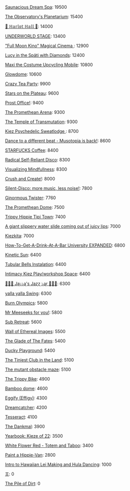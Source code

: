 [Saunacious Dream Spa](https://kiezburn.dreams.wtf/kiez-burn-2022/625156b9bff459002d4b0801): 19500

[The Observatory's Planetarium](https://kiezburn.dreams.wtf/kiez-burn-2022/6251457dbff459002d4add81): 15400

[🍑 ℍ𝕒𝕣𝕝𝕠𝕥 ℍ𝕒𝕝𝕝 🍑](https://kiezburn.dreams.wtf/kiez-burn-2022/625062fcbff459002d4a2279): 14000

[UNDERWORLD STAGE](https://kiezburn.dreams.wtf/kiez-burn-2022/624b3b15bff459002d47560e): 13400

[ "Full Moon Kino" Magical Cinema ](https://kiezburn.dreams.wtf/kiez-burn-2022/62502e40bff459002d49db0d): 12900

[Lucy in the Späti with Diamonds](https://kiezburn.dreams.wtf/kiez-burn-2022/62417185bff459002d4579a3): 12400

[Maxi the Costume Upcycling Mobile](https://kiezburn.dreams.wtf/kiez-burn-2022/625303b9bff459002d4e9647): 10800

[Glowdome](https://kiezburn.dreams.wtf/kiez-burn-2022/6253221dbff459002d4f33b8): 10600

[Crazy Tea Party](https://kiezburn.dreams.wtf/kiez-burn-2022/624f3ec9bff459002d495da3): 9900

[Stars on the Plateau](https://kiezburn.dreams.wtf/kiez-burn-2022/62505020bff459002d4a0115): 9600

[Prost Office!](https://kiezburn.dreams.wtf/kiez-burn-2022/62506c97bff459002d4a291c): 9400

[The Promethean Arena](https://kiezburn.dreams.wtf/kiez-burn-2022/62517552bff459002d4b2f4c): 9300

[The Temple of Transmutation](https://kiezburn.dreams.wtf/kiez-burn-2022/62499a8dbff459002d46e87a): 9300

[Kiez Psychedelic Sweatlodge ](https://kiezburn.dreams.wtf/kiez-burn-2022/6252c733bff459002d4d4e0a): 8700

[Dance to a different beat - Musotopia is back!](https://kiezburn.dreams.wtf/kiez-burn-2022/6252a290bff459002d4cf22c): 8600

[STARFUCKS Coffee](https://kiezburn.dreams.wtf/kiez-burn-2022/62525edebff459002d4c88e4): 8400

[Radical Self-Reliant Disco](https://kiezburn.dreams.wtf/kiez-burn-2022/624c0e65bff459002d47ad27): 8300

[Visualizing Mindfullness](https://kiezburn.dreams.wtf/kiez-burn-2022/625303cabff459002d4e980e): 8300

[Crush and Create!](https://kiezburn.dreams.wtf/kiez-burn-2022/624f063abff459002d48ca8c): 8000

[Silent-Disco: more music, less noise!](https://kiezburn.dreams.wtf/kiez-burn-2022/624f3aaabff459002d4950e4): 7800

[Ginormous Twister](https://kiezburn.dreams.wtf/kiez-burn-2022/6251dd67bff459002d4c2197): 7760

[The Promethean Dome](https://kiezburn.dreams.wtf/kiez-burn-2022/6250072fbff459002d49b341): 7500

[Trippy Hippie Tipi Town](https://kiezburn.dreams.wtf/kiez-burn-2022/6250a340bff459002d4a86d2): 7400

[A giant slippery water slide coming out of juicy lips](https://kiezburn.dreams.wtf/kiez-burn-2022/62534fedbff459002d51406f): 7000

[Kiezkita](https://kiezburn.dreams.wtf/kiez-burn-2022/625352d6bff459002d516cab): 7000

[How-To-Get-A-Drink-At-A-Bar University EXPANDED](https://kiezburn.dreams.wtf/kiez-burn-2022/624ea014bff459002d486b47): 6800

[Kinetic Sun](https://kiezburn.dreams.wtf/kiez-burn-2022/6252cb83bff459002d4d6b15): 6400

[Tubular Bells Instalation](https://kiezburn.dreams.wtf/kiez-burn-2022/624db933bff459002d4824be): 6400

[Intimacy Kiez Play/workshop Space](https://kiezburn.dreams.wtf/kiez-burn-2022/62507577bff459002d4a4266): 6400

[🎹🎹🎹 Ją♭♭ᶏ's Jaɀɀ ♭ᶏr 🎹🎹🎹](https://kiezburn.dreams.wtf/kiez-burn-2022/625e8179bff459002d5eee75): 6300

[yalla yalla Swing](https://kiezburn.dreams.wtf/kiez-burn-2022/6252f5d9bff459002d4e38f1): 6300

[Burn Olympics](https://kiezburn.dreams.wtf/kiez-burn-2022/62389918bff459002d43f4a2): 5800

[Mr Meeseeks for you!](https://kiezburn.dreams.wtf/kiez-burn-2022/62589728bff459002d590988): 5800

[Sub Retreat](https://kiezburn.dreams.wtf/kiez-burn-2022/62533d5abff459002d500916): 5600

[Wall of Ethereal Images](https://kiezburn.dreams.wtf/kiez-burn-2022/624f316fbff459002d494699): 5500

[The Glade of The Fates](https://kiezburn.dreams.wtf/kiez-burn-2022/62514be0bff459002d4aff19): 5400

[Ducky Playground](https://kiezburn.dreams.wtf/kiez-burn-2022/62534b08bff459002d510123): 5400

[The Tiniest Club in the Land](https://kiezburn.dreams.wtf/kiez-burn-2022/624c1864bff459002d47b77b): 5100

[The mutant obstacle maze](https://kiezburn.dreams.wtf/kiez-burn-2022/623c3e06bff459002d44bed2): 5100

[The Trippy Bike](https://kiezburn.dreams.wtf/kiez-burn-2022/622b5c82d875f9002daf63c2): 4900

[Bamboo dome](https://kiezburn.dreams.wtf/kiez-burn-2022/62442c02bff459002d461275): 4600

[Eggify (Effigy)](https://kiezburn.dreams.wtf/kiez-burn-2022/62528776bff459002d4ca260): 4300

[Dreamcatcher](https://kiezburn.dreams.wtf/kiez-burn-2022/62532a41bff459002d4f5d2d): 4200

[Tesseract](https://kiezburn.dreams.wtf/kiez-burn-2022/624ca260bff459002d47e5c8): 4100

[The Dankmal](https://kiezburn.dreams.wtf/kiez-burn-2022/6252a27abff459002d4cf141): 3900

[Yearbook: Kieze of 22](https://kiezburn.dreams.wtf/kiez-burn-2022/625342a3bff459002d507320): 3500

[White Flower Red - Totem and Taboo](https://kiezburn.dreams.wtf/kiez-burn-2022/624ee124bff459002d48a1c1): 3400

[Paint a Hippie-Van](https://kiezburn.dreams.wtf/kiez-burn-2022/624e8e65bff459002d485e8a): 2800

[Intro to Hawaiian Lei Making and Hula Dancing](https://kiezburn.dreams.wtf/kiez-burn-2022/62533e56bff459002d5028f4): 1000

[♊︎](https://kiezburn.dreams.wtf/kiez-burn-2022/62525228bff459002d4c81cc): 0

[The Pile of Dirt](https://kiezburn.dreams.wtf/kiez-burn-2022/6234dd4fbff459002d42c5d9): 0

